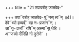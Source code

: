 +++
title = "21 उपावरोह जातवेदᳶ"

+++
उपा᳓वरोह जातवेदᳶ पु᳓नस् त्व᳓म् ॥41॥  
देवे᳓भ्यो हव्यव्ँ᳓ वह नᳶ प्रजान᳓न् ।  
आ᳓युᳶ प्रजाँ᳓ रयि᳓म् अस्मा᳓सु धेहि ।  
अ᳓जस्रो दीदिहि नो दुरोणे᳓ ।  
